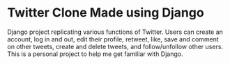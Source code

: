 # Twitter Clone Made using Django
Django project replicating various functions of Twitter.
Users can create an account, log in and out, edit their profile, retweet, like, save and comment on other tweets, create and delete tweets, and follow/unfollow other users.
This is a personal project to help me get familiar with Django.
